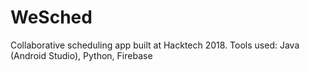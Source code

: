 # WeSched
Collaborative scheduling app built at Hacktech 2018.
Tools used: Java (Android Studio), Python, Firebase
